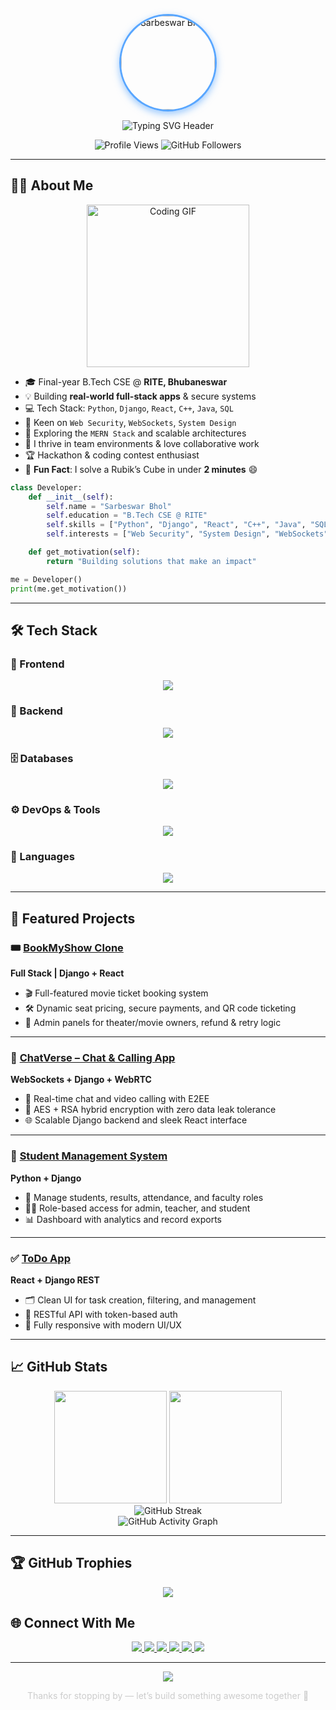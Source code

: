 <!-- PROFILE HEADER -->
<p align="center">
  <img src="https://github.com/sarbeswarbhol.png" width="150" height="150" alt="Sarbeswar Bhol"
       style="border-radius: 50%; border: 3px solid #58A6FF; box-shadow: 0 4px 12px rgba(88, 166, 255, 0.6);" />
</p>

<p align="center">
  <img src="https://readme-typing-svg.herokuapp.com?font=Fira+Code&weight=600&size=26&duration=4000&pause=1000&color=58A6FF&center=true&vCenter=true&width=800&height=100&lines=✨+Hey+there!+I'm+Sarbeswar+Bhol+👋;Full+Stack+Developer+🧑‍💻;Security+Enthusiast+🛡️;Tech+Explorer+🌐" alt="Typing SVG Header" />
</p>

<p align="center">
  <img src="https://komarev.com/ghpvc/?username=sarbeswarbhol&label=Profile+Views&color=58A6FF&style=flat-square" alt="Profile Views" />
  <img src="https://img.shields.io/github/followers/sarbeswarbhol?label=Followers&style=social&logo=github" alt="GitHub Followers" />
</p>

---


## 👨‍💻 About Me
<p align="center">
  <img src="https://media.giphy.com/media/L1R1tvI9svkIWwpVYr/giphy.gif" width="260px" alt="Coding GIF" />
</p>

<ul>
  <li>🎓 Final-year B.Tech CSE @ <strong>RITE, Bhubaneswar</strong></li>
  <li>💡 Building <strong>real-world full-stack apps</strong> & secure systems</li>
  <li>💻 Tech Stack: <code>Python</code>, <code>Django</code>, <code>React</code>, <code>C++</code>, <code>Java</code>, <code>SQL</code></li>
  <li>🔐 Keen on <code>Web Security</code>, <code>WebSockets</code>, <code>System Design</code></li>
  <li>🚀 Exploring the <code>MERN Stack</code> and scalable architectures</li>
  <li>🤝 I thrive in team environments & love collaborative work</li>
  <li>🏆 Hackathon & coding contest enthusiast</li>
  <li>🎯 <strong>Fun Fact</strong>: I solve a Rubik’s Cube in under <strong>2 minutes</strong> 😄</li>
</ul>




```python
class Developer:
    def __init__(self):
        self.name = "Sarbeswar Bhol"
        self.education = "B.Tech CSE @ RITE"
        self.skills = ["Python", "Django", "React", "C++", "Java", "SQL"]
        self.interests = ["Web Security", "System Design", "WebSockets"]

    def get_motivation(self):
        return "Building solutions that make an impact"

me = Developer()
print(me.get_motivation())
````

---

## 🛠 Tech Stack

### 🚀 Frontend

<p align="center">
  <img src="https://skillicons.dev/icons?i=react,tailwind,html,css,js,bootstrap,sass" />
</p>

### 🔧 Backend

<p align="center">
  <img src="https://skillicons.dev/icons?i=python,django,nodejs,express,flask,fastapi" />
</p>

### 🗄️ Databases

<p align="center">
  <img src="https://skillicons.dev/icons?i=mongodb,mysql,postgres,sqlite,firebase" />
</p>

### ⚙️ DevOps & Tools

<p align="center">
  <img src="https://skillicons.dev/icons?i=docker,git,github,aws,vercel,netlify,heroku,figma" />
</p>

### 💬 Languages

<p align="center">
  <img src="https://skillicons.dev/icons?i=python,java,c,cpp,js" />
</p>

---

## 🚀 Featured Projects

### 🎟️ [BookMyShow Clone](https://github.com/sarbeswarbhol/bookmyshow-clone)

**Full Stack | Django + React**

* 🎬 Full-featured movie ticket booking system
* 🛠️ Dynamic seat pricing, secure payments, and QR code ticketing
* 👥 Admin panels for theater/movie owners, refund & retry logic

---

### 💬 [ChatVerse – Chat & Calling App](https://github.com/sarbeswarbhol/chatverse)

**WebSockets + Django + WebRTC**

* 💬 Real-time chat and video calling with E2EE
* 🔐 AES + RSA hybrid encryption with zero data leak tolerance
* 🌐 Scalable Django backend and sleek React interface

---

### 🏫 [Student Management System](https://github.com/sarbeswarbhol/Student-Management)

**Python + Django**

* 🏫 Manage students, results, attendance, and faculty roles
* 🧑‍🏫 Role-based access for admin, teacher, and student
* 📊 Dashboard with analytics and record exports

---

### ✅ [ToDo App](https://github.com/sarbeswarbhol/Todo-app)

**React + Django REST**

* 🗂️ Clean UI for task creation, filtering, and management
* 🔄 RESTful API with token-based auth
* 📱 Fully responsive with modern UI/UX

---

## 📈 GitHub Stats

<!-- GitHub Stats & Top Languages -->
<div align="center">

  <img height="180em" src="https://github-readme-stats.vercel.app/api?username=sarbeswarbhol&show_icons=true&theme=radical&include_all_commits=true&count_private=true" />
  <img height="180em" src="https://github-readme-stats.vercel.app/api/top-langs/?username=sarbeswarbhol&layout=compact&langs_count=8&theme=radical" />

</div>

<!-- GitHub Streak -->
<div align="center">

  <img src="https://github-readme-streak-stats.herokuapp.com/?user=sarbeswarbhol&theme=tokyonight-duo&date_format=M%20j%5B%2C%20Y%5D" alt="GitHub Streak"/>

</div>

<!-- GitHub Activity Graph -->
<div align="center">

  <img src="https://github-readme-activity-graph.vercel.app/graph?username=sarbeswarbhol&theme=radical&bg_color=1a1b27&color=E5E5E5&line=F85A40&point=FFB86C" alt="GitHub Activity Graph"/>

</div>

---
## 🏆 GitHub Trophies

<p align="center">
  <img src="https://github-profile-trophy.vercel.app/?username=sarbeswarbhol&theme=algolia&margin-w=10&no-bg=true&no-frame=true" />
</p>



## 🌐 Connect With Me

<p align="center">
  <a href="https://sarbeswarbhol.github.io/my-portfolio/" target="_blank">
    <img src="https://img.shields.io/badge/Portfolio-4285F4?style=for-the-badge&logo=google-chrome&logoColor=white" />
  </a>
  <a href="https://linkedin.com/in/sarbeswarbhol" target="_blank">
    <img src="https://img.shields.io/badge/LinkedIn-0077B5?style=for-the-badge&logo=linkedin&logoColor=white" />
  </a>
  <a href="https://twitter.com/bholsarbeswar" target="_blank">
    <img src="https://img.shields.io/badge/Twitter-1DA1F2?style=for-the-badge&logo=twitter&logoColor=white" />
  </a>
  <a href="mailto:work.sarbeswarbhol@gmail.com">
    <img src="https://img.shields.io/badge/Gmail-D14836?style=for-the-badge&logo=gmail&logoColor=white" />
  </a>
  <a href="https://leetcode.com/sarbeswarbhol/" target="_blank">
    <img src="https://img.shields.io/badge/LeetCode-FFA116?style=for-the-badge&logo=LeetCode&logoColor=black" />
  </a>
  <a href="https://github.com/sarbeswarbhol" target="_blank">
    <img src="https://img.shields.io/badge/GitHub-100000?style=for-the-badge&logo=github&logoColor=white" />
  </a>
</p>

---

<div align="center">
  <img src="https://capsule-render.vercel.app/api?type=waving&color=58A6FF&height=120&section=footer"/>
  <p style="font-size: 14px; color: #ccc;">
    Thanks for stopping by — let’s build something awesome together 💙
  </p>
</div>
